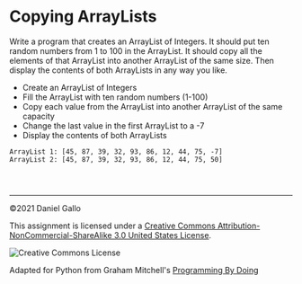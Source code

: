 # Copying ArrayLists


Write a program that creates an ArrayList of Integers. It should
put ten random numbers from 1 to 100 in the ArrayList. It should copy all
the elements of that ArrayList into another ArrayList of the same size. Then
display the contents of both ArrayLists in any way you like.


* Create an ArrayList of Integers
 * Fill the ArrayList with ten random numbers (1-100)
 * Copy each value from the ArrayList into another ArrayList of the same capacity
 * Change the last value in the first ArrayList to a -7
 * Display the contents of both ArrayLists







```
ArrayList 1: [45, 87, 39, 32, 93, 86, 12, 44, 75, -7]
ArrayList 2: [45, 87, 39, 32, 93, 86, 12, 44, 75, 50]

```


```



```



---


©2021 Daniel Gallo


This assignment is licensed under a
[Creative Commons Attribution-NonCommercial-ShareAlike 3.0 United States License](https://creativecommons.org/licenses/by-nc-sa/3.0/us/deed.en_US).  

![Creative Commons License](images/by-nc-sa.png)





Adapted for Python from Graham Mitchell's [Programming By Doing](https://programmingbydoing.com/)